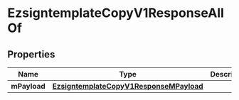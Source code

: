 

# EzsigntemplateCopyV1ResponseAllOf

## Properties

Name | Type | Description | Notes
------------ | ------------- | ------------- | -------------
**mPayload** | [**EzsigntemplateCopyV1ResponseMPayload**](EzsigntemplateCopyV1ResponseMPayload.md) |  | 




